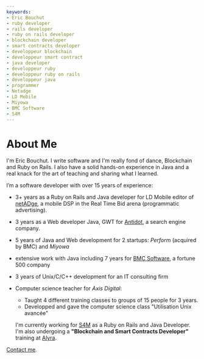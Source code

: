 ```yaml
---
keywords:
- Eric Bouchut
- ruby developer
- rails developer
- ruby on rails developer
- blockchain developer
- smart contracts developer
- developpeur blockchain
- developpeur smart contract
- java developer
- developpeur ruby
- developpeur ruby on rails
- developpeur java
- programmer
- Netadge
- LD Mobile
- Miyowa
- BMC Software
- S4M
---
```


# About Me

I'm Eric Bouchut.
I write software and I'm really fond of dance, Blockchain and Ruby on Rails.
I also have a solid hands-on experience in Java and a real knack for the art 
of teaching and sharing what I learned.

I’m a software developer with over 15 years of experience:</p>

* 3+ years as a Ruby on Rails and Java developer for LD Mobile  editor 
of [netADge](http://www.netadge.com/"), a mobile DSP in the Real Time Bid arena 
(programmatic advertising).
* 3 years as a Web developer Java, GWT for [Antidot](https://www.antidot.net), 
a search engine company.
* 5 years of Java and Web development for 2 startups: *Perform* (acquired by BMC) 
and *Miyowa*
* extensive work with Java including 7 years for 
[BMC Software](https://www.bmc.com), a fortune 500 company 
* 3 years of Unix/C/C++ development  for an IT consulting firm
* Computer science teacher for *Axis Digital*:
    * Taught 4 different training classes to groups of 15 people for 3 years.
    * Developped and gave the computer science class "Utilisation Unix avancée"

  I'm currently working for [S4M](https://www.s4m.io/)
  as a Ruby on Rails and Java Developer.  
  I'm also undergoing a **"Blockchain and Smart Contracts Developer"** training 
  at [Alyra](https://alyra.fr).

 [Contact me](blog/contact).
